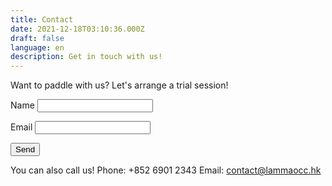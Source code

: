 ```yaml
---
title: Contact
date: 2021-12-18T03:10:36.000Z
draft: false
language: en
description: Get in touch with us!
---
```


<!-- @format -->

<section class="lg:pb-24">
  <div class="max-w-screen-md px-4 mx-auto">
      <p class="mb-8 font-light text-center text-gray-500 lg:mb-16 dark:text-gray-400 sm:text-xl">Want to paddle with us? Let's arrange a trial session!</p>
<form name="contact" netlify>
  <p>
    <label>Name <input type="text" name="name" /></label>
  </p>
  <p>
    <label>Email <input type="email" name="email" /></label>
  </p>
  <p>
    <button type="submit">Send</button>
  </p>
</form>
  </div>
</section>

You can also call us! 
Phone: +852 6901 2343
Email: contact@lammaocc.hk